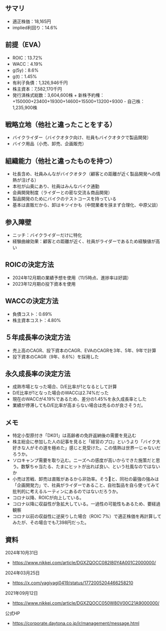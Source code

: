 ## サマリ
- 適正株価：18,165円
- implied利回り：14.6%

## 前提（EVA）
- ROIC：13.72%
- WACC：4.19%
- g(5y)：8.6%
- g(t)：1.45%
- 有利子負債：1,326,946千円
- 株主資本：7,582,170千円
- 発行済株式総数：3,604,600株 + 新株予約権：+150000+23400+19300+14600+15500+13200+9300 - 自己株：1,235,900株

## 戦略立地（他社と違ったことをする）
- バイクライダー（バイクオタク向け、社員もバイクオタクで製品開発）
- バイク用品（小売、卸売、企画販売）

## 組織能力（他社と違ったものを持つ）
- 社長含め、社員みんながバイクオタク（顧客との距離が近く製品開発への情熱が注げる）
- 本社が山奥にあり、社員はみんなバイク通勤
- 会員開発制度（ライダーとの密な交流＆商品開発）
- 製品開発のためにバイクのテストコースを持っている
- 基本は直販だから、卸はキツイかも（中間業者を挟まず合理化、中原父談）

## 参入障壁
- ニッチ：バイクライダーだけに特化
- 経験曲線効果：顧客との距離が近く、社員がライダーであるため経験値が高い

## ROICの決定方法
- 2024年12月期の業績予想を使用（11/5時点、進捗率は好調）
- 2023年12月期の投下資本を使用

## WACCの決定方法
- 負債コスト：0.69%
- 株主資本コスト：4.80%

## ５年成長率の決定方法
- 売上高のCAGR、投下資本のCAGR、EVAのCAGRを3年、5年、9年で計算
- 投下資本のCAGR（9年、8.6%）を採用した

## 永久成長率の決定方法
- 成熟市場となった場合、D/E比率が1となるとして計算
- D/E比率が1となった場合のWACCは2.74%だった
- 現在のWACCが4.19%であるため、差分の1.45%を永久成長率とした
- 業績が停滞してもD/E比率が高まらない場合は売るのが良さそうだ。

## メモ
- 特定小型原付き「DK01」は高齢者の免許返納後の需要を見込む
- 株主総会に参加した人の記事を見ると「経営のプロ」というより「バイク大好きな人がその道を極めた」感じと見受けた。この情熱は世界一じゃないだろうか。
- ソロキャンプ需要を取り込む。ニーズへの感度が高いからできた施策だと思う。数撃ちゃ当たる、たまにヒットが出れば良い、という社風なのではないか
- 小売は苦戦、卸売は直販があるから非効率。そう🤔と、同社の最強の強みは「企画開発力」で、社員がライダーであること、自社製品を自ら使ってみて批判的に考えるルーティンにあるのではないだろうか。
- コロナ以降、ROICが向上している。
- コロナ以降に収益性が急拡大している。一過性の可能性もあるため、要経過観察
- コロナ以前の収益性に逆戻りした場合（ROIC 7%）で適正株価を再計算してみたが、その場合でも7,398円だった。

## 資料

2024年10月31日
- https://www.nikkei.com/article/DGXZQOCC082I80Y4A001C2000000/

2024年03月25日
- https://x.com/yagiyagi0419/status/1772005204466258210

2021年09月12日
- https://www.nikkei.com/article/DGXZQOCC050W80V00C21A9000000/

公式HP
- https://corporate.daytona.co.jp/ir/management/message.html